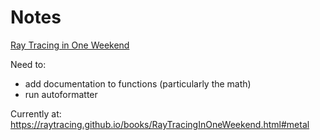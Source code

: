 #  Notes

[Ray Tracing in One Weekend](https://raytracing.github.io/books/RayTracingInOneWeekend.html)

Need to:
- add documentation to functions (particularly the math)
- run autoformatter

Currently at: https://raytracing.github.io/books/RayTracingInOneWeekend.html#metal
